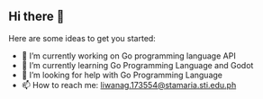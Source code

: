 ## Hi there 👋

<!--
**AllanRaphael173554/AllanRaphael173554** is a ✨ _special_ ✨ repository because its `README.md` (this file) appears on your GitHub profile. -->

Here are some ideas to get you started:

- 🔭 I’m currently working on Go programming language API
- 🌱 I’m currently learning Go Programming Language and Godot
- 🤔 I’m looking for help with Go Programming Language
- 📫 How to reach me: liwanag.173554@stamaria.sti.edu.ph

